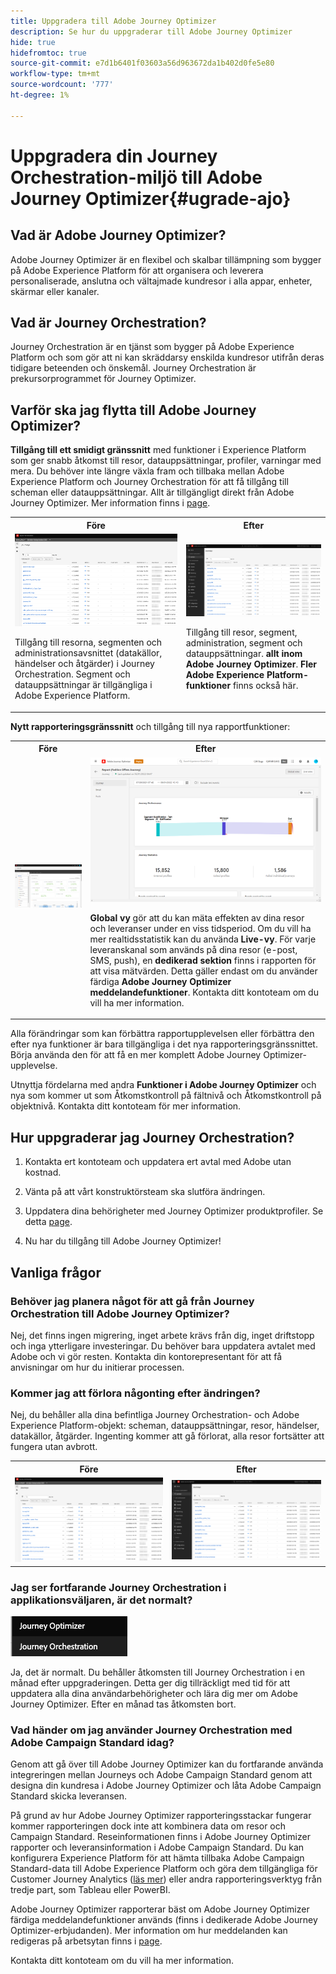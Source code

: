 ```yaml
---
title: Uppgradera till Adobe Journey Optimizer
description: Se hur du uppgraderar till Adobe Journey Optimizer
hide: true
hidefromtoc: true
source-git-commit: e7d1b6401f03603a56d963672da1b402d0fe5e80
workflow-type: tm+mt
source-wordcount: '777'
ht-degree: 1%

---
```



# Uppgradera din Journey Orchestration-miljö till Adobe Journey Optimizer{#ugrade-ajo}

## Vad är Adobe Journey Optimizer?

Adobe Journey Optimizer är en flexibel och skalbar tillämpning som bygger på Adobe Experience Platform för att organisera och leverera personaliserade, anslutna och vältajmade kundresor i alla appar, enheter, skärmar eller kanaler. &#x200B;

## Vad är Journey Orchestration?

Journey Orchestration är en tjänst som bygger på Adobe Experience Platform och som gör att ni kan skräddarsy enskilda kundresor utifrån deras tidigare beteenden och önskemål. Journey Orchestration är prekursorprogrammet för Journey Optimizer.

## Varför ska jag flytta till Adobe Journey Optimizer?

**Tillgång till ett smidigt gränssnitt** med funktioner i Experience Platform som ger snabb åtkomst till resor, datauppsättningar, profiler, varningar med mera. Du behöver inte längre växla fram och tillbaka mellan Adobe Experience Platform och Journey Orchestration för att få tillgång till scheman eller datauppsättningar. Allt är tillgängligt direkt från Adobe Journey Optimizer. Mer information finns i [page](https://experienceleague.adobe.com/docs/journey-optimizer/using/get-started/user-interface.html).

<table>
<tr>
<th>Före</th>
<th>Efter</th>
</tr>
<tr>
<td><img src="../assets/migration-ajo-1.png"><p>Tillgång till resorna, segmenten och administrationsavsnittet (datakällor, händelser och åtgärder) i Journey Orchestration. Segment och datauppsättningar är tillgängliga i Adobe Experience Platform. </p></td>
<td><img src="../assets/migration-ajo-2.png"><p>Tillgång till resor, segment, administration, segment och datauppsättningar. <strong>allt inom Adobe Journey Optimizer</strong>. <strong>Fler Adobe Experience Platform-funktioner</strong> finns också här.</p></td>
</tr>
</table>

**Nytt rapporteringsgränssnitt** och tillgång till nya rapportfunktioner:

<table>
<tr>
<th>Före</th>
<th>Efter</th>
</tr>
<tr>
<td><img src="../assets/migration-ajo-5.png"></td>
<td><img src="../assets/migration-ajo-6.png"><p><strong>Global vy</strong> gör att du kan mäta effekten av dina resor och leveranser under en viss tidsperiod. Om du vill ha mer realtidsstatistik kan du använda <strong>Live-vy</strong>. För varje leveranskanal som används på dina resor (e-post, SMS, push), en <strong>dedikerad sektion</strong> finns i rapporten för att visa mätvärden. Detta gäller endast om du använder färdiga <strong>Adobe Journey Optimizer meddelandefunktioner</strong>. Kontakta ditt kontoteam om du vill ha mer information.</p></td>
</tr>
</table>

Alla förändringar som kan förbättra rapportupplevelsen eller förbättra den efter nya funktioner är bara tillgängliga i det nya rapporteringsgränssnittet. Börja använda den för att få en mer komplett Adobe Journey Optimizer-upplevelse.

Utnyttja fördelarna med andra **Funktioner i Adobe Journey Optimizer** och nya som kommer ut som Åtkomstkontroll på fältnivå och Åtkomstkontroll på objektnivå. Kontakta ditt kontoteam för mer information.

## Hur uppgraderar jag Journey Orchestration?

1. Kontakta ert kontoteam och uppdatera ert avtal med Adobe utan kostnad.

1. Vänta på att vårt konstruktörsteam ska slutföra ändringen.

1. Uppdatera dina behörigheter med Journey Optimizer produktprofiler. Se detta [page](https://experienceleague.adobe.com/docs/journey-optimizer/using/administration/ootb-product-profiles.html).

1. Nu har du tillgång till Adobe Journey Optimizer!

## Vanliga frågor

### Behöver jag planera något för att gå från Journey Orchestration till Adobe Journey Optimizer?

Nej, det finns ingen migrering, inget arbete krävs från dig, inget driftstopp och inga ytterligare investeringar. Du behöver bara uppdatera avtalet med Adobe och vi gör resten. Kontakta din kontorepresentant för att få anvisningar om hur du initierar processen.

### Kommer jag att förlora någonting efter ändringen?

Nej, du behåller alla dina befintliga Journey Orchestration- och Adobe Experience Platform-objekt: scheman, datauppsättningar, resor, händelser, datakällor, åtgärder. Ingenting kommer att gå förlorat, alla resor fortsätter att fungera utan avbrott.

<table>
<tr>
<th>Före</th>
<th>Efter</th>
</tr>
<tr>
<td><img src="../assets/migration-ajo-7.png"></td>
<td><img src="../assets/migration-ajo-8.png"></td>
</tr>
</table>

### Jag ser fortfarande Journey Orchestration i applikationsväljaren, är det normalt?

![](../assets/migration-ajo-9.png)

Ja, det är normalt. Du behåller åtkomsten till Journey Orchestration i en månad efter uppgraderingen. Detta ger dig tillräckligt med tid för att uppdatera alla dina användarbehörigheter och lära dig mer om Adobe Journey Optimizer. Efter en månad tas åtkomsten bort.

### Vad händer om jag använder Journey Orchestration med Adobe Campaign Standard idag?

Genom att gå över till Adobe Journey Optimizer kan du fortfarande använda integreringen mellan Journeys och Adobe Campaign Standard genom att designa din kundresa i Adobe Journey Optimizer och låta Adobe Campaign Standard skicka leveransen.

På grund av hur Adobe Journey Optimizer rapporteringsstackar fungerar kommer rapporteringen dock inte att kombinera data om resor och Campaign Standard. Reseinformationen finns i Adobe Journey Optimizer rapporter och leveransinformation i Adobe Campaign Standard. Du kan konfigurera Experience Platform för att hämta tillbaka Adobe Campaign Standard-data till Adobe Experience Platform och göra dem tillgängliga för Customer Journey Analytics ([läs mer](https://business.adobe.com/products/experience-platform/customer-journey-analytics.html)) eller andra rapporteringsverktyg från tredje part, som Tableau eller PowerBI.

Adobe Journey Optimizer rapporterar bäst om Adobe Journey Optimizer färdiga meddelandefunktioner används (finns i dedikerade Adobe Journey Optimizer-erbjudanden). Mer information om hur meddelanden kan redigeras på arbetsytan finns i [page](https://experienceleague.adobe.com/docs/journey-optimizer/using/messages/messages-in-journeys.html).

Kontakta ditt kontoteam om du vill ha mer information.